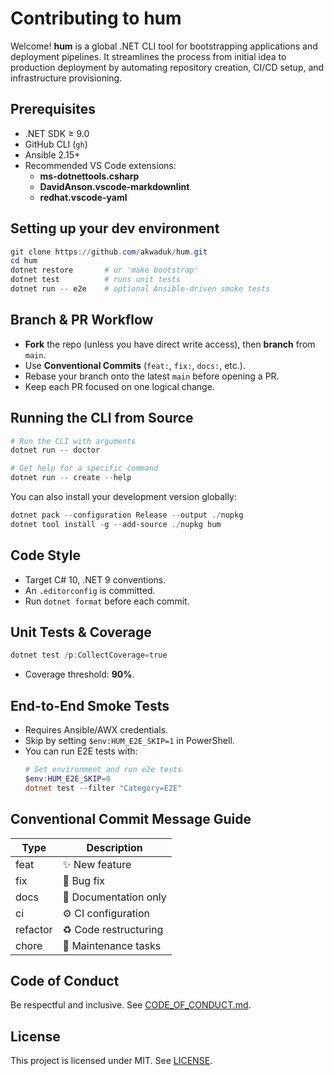 # Contributing to hum

Welcome! **hum** is a global .NET CLI tool for bootstrapping applications and deployment pipelines. It streamlines the process from initial idea to production deployment by automating repository creation, CI/CD setup, and infrastructure provisioning.

## Prerequisites

- .NET SDK ≥ 9.0  
- GitHub CLI (`gh`)  
- Ansible 2.15+  
- Recommended VS Code extensions:  
  - **ms-dotnettools.csharp**  
  - **DavidAnson.vscode-markdownlint**  
  - **redhat.vscode-yaml**  

## Setting up your dev environment

```powershell
git clone https://github.com/akwaduk/hum.git
cd hum
dotnet restore       # or 'make bootstrap'
dotnet test          # runs unit tests
dotnet run -- e2e    # optional Ansible-driven smoke tests
```

## Branch & PR Workflow

- **Fork** the repo (unless you have direct write access), then **branch** from `main`.  
- Use **Conventional Commits** (`feat:`, `fix:`, `docs:`, etc.).  
- Rebase your branch onto the latest `main` before opening a PR.  
- Keep each PR focused on one logical change.

## Running the CLI from Source

```powershell
# Run the CLI with arguments
dotnet run -- doctor

# Get help for a specific command
dotnet run -- create --help
```

You can also install your development version globally:

```powershell
dotnet pack --configuration Release --output ./nupkg
dotnet tool install -g --add-source ./nupkg hum
```

## Code Style

- Target C# 10, .NET 9 conventions.  
- An `.editorconfig` is committed.  
- Run `dotnet format` before each commit.

## Unit Tests & Coverage

```powershell
dotnet test /p:CollectCoverage=true
```
- Coverage threshold: **90%**.

## End-to-End Smoke Tests

- Requires Ansible/AWX credentials.  
- Skip by setting `$env:HUM_E2E_SKIP=1` in PowerShell.
- You can run E2E tests with:
  ```powershell
  # Set environment and run e2e tests
  $env:HUM_E2E_SKIP=0
  dotnet test --filter "Category=E2E"
  ```

## Conventional Commit Message Guide

| Type      | Description               |
|-----------|---------------------------|
| feat      | ✨ New feature             |
| fix       | 🐛 Bug fix                |
| docs      | 📝 Documentation only     |
| ci        | ⚙️ CI configuration       |
| refactor  | ♻️ Code restructuring     |
| chore     | 🔧 Maintenance tasks      |

## Code of Conduct

Be respectful and inclusive. See [CODE_OF_CONDUCT.md](docs/CODE_OF_CONDUCT.md).

## License

This project is licensed under MIT. See [LICENSE](LICENSE).
